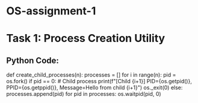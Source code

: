 # OS-assignment-1
Task 1: Process Creation Utility
========================================================
Python Code:
------------
def create_child_processes(n):
    processes = []
    for i in range(n):
        pid = os.fork()
        if pid == 0:  # Child process
            print(f"[Child {i+1}] PID={os.getpid()}, PPID={os.getppid()}, Message=Hello from child {i+1}")
            os._exit(0)
        else:
            processes.append(pid)
    for pid in processes:
        os.waitpid(pid, 0)
